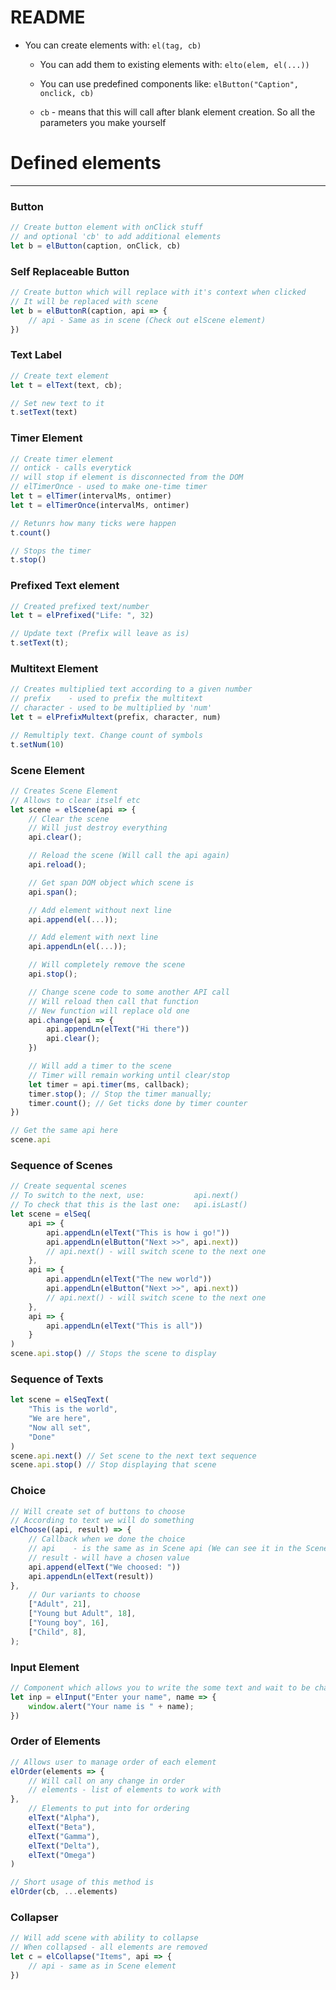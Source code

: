 # README

* You can create elements with: `el(tag, cb)`
	* You can add them to existing elements with: `elto(elem, el(...))`
	* You can use predefined components like: `elButton("Caption", onclick, cb)`

	* `cb` - means that this will call after blank element creation. So all the parameters you make yourself

# Defined elements
---



### Button
```js
// Create button element with onClick stuff
// and optional 'cb' to add additional elements
let b = elButton(caption, onClick, cb)
```



### Self Replaceable Button
```js
// Create button which will replace with it's context when clicked
// It will be replaced with scene
let b = elButtonR(caption, api => {
    // api - Same as in scene (Check out elScene element)
})
```



### Text Label
```js
// Create text element
let t = elText(text, cb);

// Set new text to it
t.setText(text)
```



### Timer Element
```js
// Create timer element
// ontick - calls everytick
// will stop if element is disconnected from the DOM
// elTimerOnce - used to make one-time timer
let t = elTimer(intervalMs, ontimer)
let t = elTimerOnce(intervalMs, ontimer)

// Retunrs how many ticks were happen
t.count()

// Stops the timer
t.stop()
```




### Prefixed Text element
```js
// Created prefixed text/number
let t = elPrefixed("Life: ", 32)

// Update text (Prefix will leave as is)
t.setText(t);
```




### Multitext Element
```js
// Creates multiplied text according to a given number
// prefix    - used to prefix the multitext
// character - used to be multiplied by 'num'
let t = elPrefixMultext(prefix, character, num)

// Remultiply text. Change count of symbols
t.setNum(10)
```



### Scene Element
```js
// Creates Scene Element
// Allows to clear itself etc
let scene = elScene(api => {
    // Clear the scene
    // Will just destroy everything
    api.clear();

    // Reload the scene (Will call the api again)
    api.reload();

    // Get span DOM object which scene is
    api.span();

    // Add element without next line
    api.append(el(...));

    // Add element with next line
    api.appendLn(el(...));

    // Will completely remove the scene
    api.stop();

    // Change scene code to some another API call
    // Will reload then call that function
    // New function will replace old one
    api.change(api => {
        api.appendLn(elText("Hi there"))
        api.clear();
    })

    // Will add a timer to the scene
    // Timer will remain working until clear/stop
    let timer = api.timer(ms, callback);
    timer.stop(); // Stop the timer manually;
    timer.count(); // Get ticks done by timer counter
})

// Get the same api here
scene.api
```




### Sequence of Scenes
```js
// Create sequental scenes
// To switch to the next, use:           api.next()
// To check that this is the last one:   api.isLast()
let scene = elSeq(
    api => {
        api.appendLn(elText("This is how i go!"))
        api.appendLn(elButton("Next >>", api.next))
        // api.next() - will switch scene to the next one
    },
    api => {
        api.appendLn(elText("The new world"))
        api.appendLn(elButton("Next >>", api.next))
        // api.next() - will switch scene to the next one
    },
    api => {
        api.appendLn(elText("This is all"))
    }
)
scene.api.stop() // Stops the scene to display
```




### Sequence of Texts
```js
let scene = elSeqText(
    "This is the world",
    "We are here",
    "Now all set",
    "Done"
)
scene.api.next() // Set scene to the next text sequence
scene.api.stop() // Stop displaying that scene
```





### Choice
```js
// Will create set of buttons to choose
// According to text we will do something
elChoose((api, result) => {
    // Callback when we done the choice
    // api    - is the same as in Scene api (We can see it in the Scene api object)
    // result - will have a chosen value
    api.append(elText("We choosed: "))
    api.appendLn(elText(result))
},
    // Our variants to choose
    ["Adult", 21],
    ["Young but Adult", 18],
    ["Young boy", 16],
    ["Child", 8],
);
```




### Input Element
```js
// Component which allows you to write the some text and wait to be changed
let inp = elInput("Enter your name", name => {
    window.alert("Your name is " + name);
})
```



### Order of Elements
```js
// Allows user to manage order of each element
elOrder(elements => {
    // Will call on any change in order
    // elements - list of elements to work with
},
    // Elements to put into for ordering
    elText("Alpha"),
    elText("Beta"),
    elText("Gamma"),
    elText("Delta"),
    elText("Omega")
)

// Short usage of this method is
elOrder(cb, ...elements)
```


### Collapser
```js
// Will add scene with ability to collapse
// When collapsed - all elements are removed
let c = elCollapse("Items", api => {
    // api - same as in Scene element
})
```